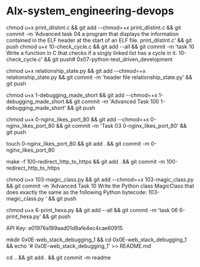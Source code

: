 # Alx-system_engineering-devops

chmod u+x print_dlistint.c && git add --chmod=+x print_dlistint.c && git commit -m 'Advanced task 04 a program that displays the information contained in the ELF header at the start of an ELF file. print_dlistint.c' && git push
chmod u+x 10-check_cycle.c && git add --all && git commit -m 'task 10 Write a function in C that checks if a singly linked list has a cycle in it. 10-check_cycle.c' && git push# 0x07-python-test_driven_development

chmod u+x relationship_state.py && git add --chmod=+x relationship_state.py && git commit -m 'header file relationship_state.py' && git push

chmod u+x 1-debugging_made_short && git add --chmod=+x 1-debugging_made_short && git commit -m 'Advanced Task 100 1-debugging_made_short' && git push

chmod u+x 0-nginx_likes_port_80 && git add --chmod=+x 0-nginx_likes_port_80 && git commit -m 'Task 03 0-nginx_likes_port_80' && git push

touch 0-nginx_likes_port_80 && git add . && git commit -m 0-nginx_likes_port_80

make -f 100-redirect_http_to_https && git add . && git commit -m 100-redirect_http_to_https

chmod u+x 103-magic_class.py && git add --chmod=+x 103-magic_class.py && git commit -m 'Advanced Task 10 Write the Python class MagicClass that does exactly the same as the following Python bytecode: 103-magic_class.py ' && git push

chmod u+x 6-print_hexa.py && git add --all && git commit -m 'task 06 6-print_hexa.py' && git push

API Key: e01976a189aad01d8afe4ec4cae60915

mkdir 0x0E-web_stack_debugging_1 && cd 0x0E-web_stack_debugging_1 && echo '# 0x0E-web_stack_debugging_1' >> README.md

cd .. && git add . && git commit -m readme

